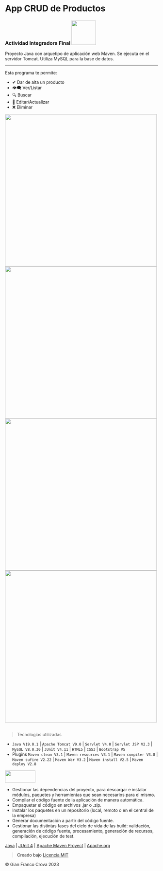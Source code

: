 # App CRUD de Productos
###  Actividad Integradora Final <img src="https://user-images.githubusercontent.com/103906625/212486941-bc65aa27-c85d-4f8c-8c7f-dad5d4dbd09c.png" width="80"/>

 
<p>Proyecto Java con arquetipo de aplicación web Maven. Se ejecuta en el servidor Tomcat. Utiliza MySQL para la base de datos.<p><hr>

Esta programa te permite:
- ✔ Dar de alta un producto
- 👁‍🗨 Ver/Listar
- 🔍 Buscar
- 💫 Editar/Actualizar
- ❌ Eliminar
</p>

<div>
  <img src="https://user-images.githubusercontent.com/103906625/212483615-3b2e12a1-b7fe-4e82-861f-13df875fe440.jpeg" width="500"/>
  <img src="https://user-images.githubusercontent.com/103906625/212483657-a2525d85-3989-4e5b-86e9-48afcd69712f.jpeg" width="500"/>
  <img src="https://user-images.githubusercontent.com/103906625/212485607-40c3a5d2-f704-4639-82ce-cf8a70be5c22.jpeg" width="500">
  <img src="https://user-images.githubusercontent.com/103906625/212485615-ae2b47f6-ecd7-434d-a0a0-b0fdd79ae3ba.jpeg" width="500">
</div><br>

> Tecnologías utilizadas

- `Java V19.0.1` | `Apache Tomcat V9.0` | `Servlet V4.0` | `Servlet JSP V2.3` | `MySQL V8.0.30` | `JUnit V4.11` | `HTML5` | `CSS3` | `Bootstrap V5`
- Plugins `Maven clean V3.1` | `Maven resources V3.1` | `Maven compiler V3.8` | `Maven sufire V2.22` | `Maven War V3.2` | `Maven install V2.5` | `Maven deploy V2.8`

<img src="https://maven.apache.org/images/maven-logo-black-on-white.png" width="100" height="40">

<div align="center">
  <div align="left" >
    <ul>
      <li>Gestionar las dependencias del proyecto, para descargar e instalar módulos, paquetes y herramientas que sean necesarios para el mismo.</li>
      <li>Compilar el código fuente de la aplicación de manera automática.</li>
      <li>Empaquetar el código en archivos .jar o .zip.</li>
      <li>Instalar los paquetes en un repositorio (local, remoto o en el central de la empresa)</li>
      <li>Generar documentación a partir del código fuente.</li>
      <li>Gestionar las distintas fases del ciclo de vida de las build: validación, generación de código fuente, procesamiento, generación de recursos, compilación, ejecución de test.</li>
    </ul>
  </div>
</div>

<!--
> <span>Conexión a base de datos <img src="https://upload.wikimedia.org/wikipedia/en/thumb/d/dd/MySQL_logo.svg/100px-MySQL_logo.svg.png" alt="mysql" height="40"/></span>

``` xml
<dependency>
    <groupId>mysql</groupId>
    <artifactId>mysql-connector-java</artifactId>
    <version>8.0.30</version>
</dependency>
```
-->
<a href="https://www.oracle.com/ar/java/technologies/downloads/" target="_blank">Java</a> |
<a href="https://junit.org/junit4/" target="_blank">JUnit 4</a> |
<a href="https://maven.apache.org/archetypes/maven-archetype-webapp/" target="_blank">Apache Maven Proyect<a/> |
<a href="https://www.apache.org/" target="_blank">Apache.org<a/>


> <p>Creado bajo <a href="https://github.com/gfCrova/abm-Java-cac/blob/main/LICENSE.md">Licencia MIT</a></p>

<p>&copy Gian Franco Crova 2023</p>
